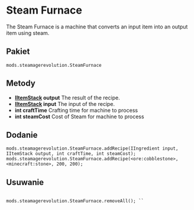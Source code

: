 # Steam Furnace

The Steam Furnace is a machine that converts an input item into an output item using steam.

## Pakiet
`mods.steamagerevolution.SteamFurnace`

## Metody

- **[IItemStack](/Vanilla/Items/IItemStack/) output** The result of the recipe.
- **[IItemStack](/Vanilla/Items/IItemStack/) input** The input of the recipe.
- **int craftTime** Crafting time for machine to process
- **int steamCost** Cost of Steam for machine to process

## Dodanie

```zenscript
mods.steamagerevolution.SteamFurnace.addRecipe(IIngredient input, IItemStack output, int craftTime, int steamCost);
mods.steamagerevolution.SteamFurnace.addRecipe(<ore:cobblestone>, <minecraft:stone>, 200, 200);
```


## Usuwanie

```zenscript mods.steamagerevolution.SteamFurnace.removeRecipe(IItemStack output); mods.steamagerevolution.SteamFurnace.removeRecipe(<minecraft:glass>);

mods.steamagerevolution.SteamFurnace.removeAll(); ``
